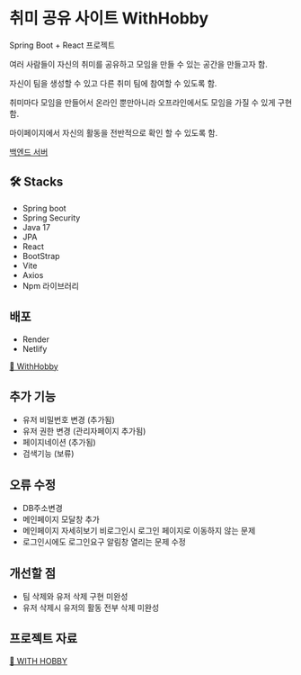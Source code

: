 # 취미 공유 사이트 WithHobby

Spring Boot + React 프로젝트

여러 사람들이 자신의 취미를 공유하고 모임을 만들 수 있는 공간을 만들고자 함.

자신이 팀을 생성할 수 있고 다른 취미 팀에 참여할 수 있도록 함.

취미마다 모임을 만들어서 온라인 뿐만아니라 오프라인에서도 모임을 가질 수 있게 구현함.

마이페이지에서 자신의 활동을 전반적으로 확인 할 수 있도록 함.

<a href="https://github.com/KaengEE/withhobby-backend">백엔드 서버</a>

## 🛠 Stacks

- Spring boot
- Spring Security
- Java 17
- JPA
- React
- BootStrap
- Vite
- Axios
- Npm 라이브러리

## 배포

- Render
- Netlify

<a href="https://withhobby.netlify.app/">🎨 WithHobby</a>

## 추가 기능

- 유저 비밀번호 변경 (추가됨)
- 유저 권한 변경 (관리자페이지 추가됨)
- 페이지네이션 (추가됨)
- 검색기능 (보류)

## 오류 수정

- DB주소변경
- 메인페이지 모달창 추가
- 메인페이지 자세히보기 비로그인시 로그인 페이지로 이동하지 않는 문제
- 로그인시에도 로그인요구 알림창 열리는 문제 수정

## 개선할 점

- 팀 삭제와 유저 삭제 구현 미완성
- 유저 삭제시 유저의 활동 전부 삭제 미완성


## 프로젝트 자료

<a href="https://drive.google.com/file/d/1aiIymoxbxMPnyiAbkjHHKUJqIuZtBJn_/view?usp=sharing">📂 WITH HOBBY</a>
